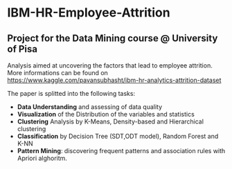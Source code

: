 # IBM-HR-Employee-Attrition
## Project for the Data Mining course @ University of Pisa
Analysis aimed at uncovering the factors that lead to employee attrition. More informations can be found on https://www.kaggle.com/pavansubhasht/ibm-hr-analytics-attrition-dataset

The paper is splitted into the following tasks:
- <b>Data Understanding</b> and assessing of data quality
- <b>Visualization</b> of the Distribution of the variables and statistics
- <b>Clustering</b> Analysis by K-Means, Density-based and Hierarchical clustering
- <b>Classification</b> by Decision Tree (SDT,ODT model), Random Forest and K-NN
- <b>Pattern Mining</b>: discovering frequent patterns and association rules with Apriori alghoritm.
